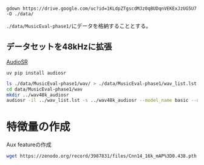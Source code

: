 
```

gdown https://drive.google.com/uc?id=1KLdpZTgscdMJz0qBUDqnVEKExJzUG5U7 -O ./data/
```

`./data/MusicEval-phase1/`にデータを格納することとする。

## データセットを48kHzに拡張

[AudioSR](https://github.com/haoheliu/versatile_audio_super_resolution?tab=readme-ov-file)

```
uv pip install audiosr
```

```bash
ls ./data/MusicEval-phase1/wav/ > ./data/MusicEval-phase1/wav_list.lst
cd data/MusicEval-phase1/wav
mkdir ../wav48k_audiosr
audiosr -il ../wav_list.lst -s ../wav48k_audiosr --model_name basic --ddim_steps 200
```

# 特徴量の作成

Aux featureの作成

```bash
wget https://zenodo.org/record/3987831/files/Cnn14_16k_mAP%3D0.438.pth -P ./pretrained/
```